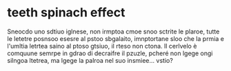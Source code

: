 # teeth spinach effect

Sneocdo uno sdtiuo iglnese, non irmptoa cmoe snoo sctrite le plaroe, tutte le letetre posnsoo esesre al pstoo sbgalaito, imnptortane sloo che la prmia e l'umltia letrtea saino al ptoso gtsiuo, il rteso non ctona. Il cerlvelo è comquune semrpe in gdrao di decraifre il pzuzle, pcheré non lgege ongi silngoa ltetrea, ma lgege la palroa nel suo insmiee... vstio?